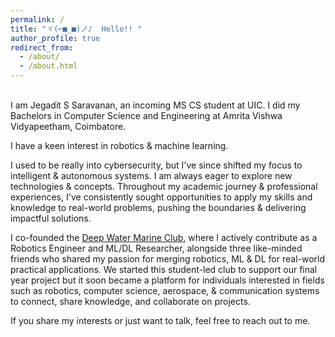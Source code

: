 ```yaml
---
permalink: /
title: "ヾ(⌐■_■)ノ♪  Hello!! "
author_profile: true
redirect_from:
  - /about/
  - /about.html
---
```

<br />
I am Jegadit S Saravanan, an incoming MS CS student at UIC. I did my Bachelors in Computer Science and Engineering at Amrita Vishwa Vidyapeetham, Coimbatore. 

I have a keen interest in robotics & machine learning.

I used to be really into cybersecurity, but I've since shifted my focus to intelligent & autonomous systems. I am always eager to explore new technologies & concepts. Throughout my academic journey & professional experiences, I've consistently sought opportunities to apply my skills and knowledge to real-world problems, pushing the boundaries & delivering impactful solutions.

I co-founded the [Deep Water Marine Club](https://rulerofeternalnight.github.io/AUV/), where I actively contribute as a Robotics Engineer and ML/DL Researcher, alongside three like-minded friends who shared my passion for merging robotics, ML & DL for real-world practical applications. We started this student-led club to support our final year project but it soon became a platform for individuals interested in fields such as robotics, computer science, aerospace, & communication systems to connect, share knowledge, and collaborate on projects.

If you share my interests or just want to talk, feel free to reach out to me.

<!-- This is the front page of a website that is powered by the [academicpages template](https://github.com/academicpages/academicpages.github.io) and hosted on GitHub pages. [GitHub pages](https://pages.github.com) is a free service in which websites are built and hosted from code and data stored in a GitHub repository, automatically updating when a new commit is made to the respository. This template was forked from the [Minimal Mistakes Jekyll Theme](https://mmistakes.github.io/minimal-mistakes/) created by Michael Rose, and then extended to support the kinds of content that academics have: publications, talks, teaching, a portfolio, blog posts, and a dynamically-generated CV. You can fork [this repository](https://github.com/academicpages/academicpages.github.io) right now, modify the configuration and markdown files, add your own PDFs and other content, and have your own site for free, with no ads! An older version of this template powers my own personal website at [stuartgeiger.com](http://stuartgeiger.com), which uses [this Github repository](https://github.com/staeiou/staeiou.github.io). -->